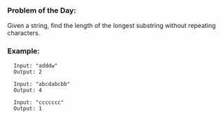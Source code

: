### Problem of the Day:
Given a string, find the length of the longest substring without repeating characters.

### Example:
```text
  Input: "adddw"
  Output: 2

  Input: "abcdabcbb"
  Output: 4

  Input: "ccccccc"
  Output: 1
```